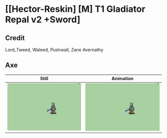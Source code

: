 # [\[Hector-Reskin\] \[M\] T1 Gladiator Repal v2 +Sword]

## Credit

Lord_Tweed, Waleed, Pushwall, Zane Avernathy
	
## Axe

| Still | Animation |
| :---: | :-------: |
| ![Axe still](./Axe_000.png) | ![Axe animation](./Axe.gif) |
